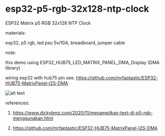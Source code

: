 # esp32-p5-rgb-32x128-ntp-clock
ESP32 Matrix p5 RGB 32x128 NTP Clock

materials:

esp32, p5 rgb, led psu 5v/10A, breadboard, jumper cable

note:

this demo using ESP32_HUB75_LED_MATRIX_PANEL_DMA_Display (DMA library)

wiring esp32 with hub75 pin see. https://github.com/mrfaptastic/ESP32-HUB75-MatrixPanel-I2S-DMA

![alt text](http://url/to/img.png)

references:

1. https://www.dickybmz.com/2020/11/menampilkan-text-di-p5-rgb-menggunakan.html

2. https://github.com/mrfaptastic/ESP32-HUB75-MatrixPanel-I2S-DMA
